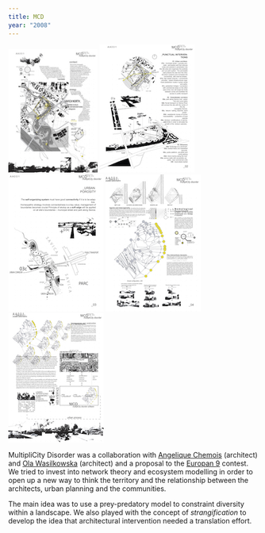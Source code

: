 ```yaml
---
title: MCD
year: "2008"
---
```


<div>

<img src="/projects/mcd/Zagreb_A3_C01.jpg" width="180" />
<img src="/projects/mcd/Zagreb_A3_C02.jpg" />
<img src="/projects/mcd/Zagreb_A3_C03.jpg" />
<img src="/projects/mcd/Zagreb_A3_C04.jpg" />
<img src="/projects/mcd/Zagreb_A3_C05.jpg" />

</div>

<div class="multi-col">

<div class="col-a col">

<p>MultipliCity Disorder was a collaboration with <a href="http://www.acmga.eu/">Angelique Chemois</a> (architect) and <a href="http://www.olawasilkowska.com/">Ola Wasilkowska</a> (architect) and a proposal to the <a href="http://www.europan-europe.eu/">Europan 9</a> contest. We tried to invest into network theory and ecosystem modelling in order to open up a new way to think the territory and the relationship between the architects, urban planning and the communities.</p>

<p>The main idea was to use a prey-predatory model to constraint diversity within a landscape. We also played with the concept of <i>strangification</i> to develop the idea that architectural intervention needed a translation effort.</p>

</div>

</div>
